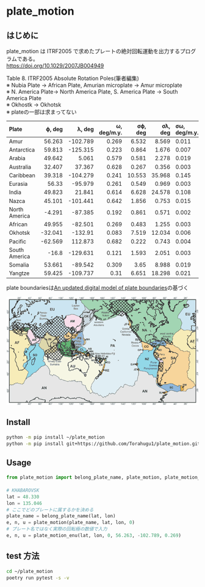 # plate_motion

## はじめに

plate_motion は ITRF2005 で求めたプレートの絶対回転運動を出力するプログラムである。  
<https://doi.org/10.1029/2007JB004949>

Table 8. ITRF2005 Absolute Rotation Poles(筆者編集)  
※ Nubia Plate -> African Plate,  Amurian microplate -> Amur microplate  
※ N. America Plate-> North America Plate, S. America Plate -> South America Plate  
※ Okhostk -> Okhotsk  
※ plateの一部は求まってない

| Plate         |  ϕ, deg |   λ, deg | ω, deg/m.y. | σϕ, deg | σλ, deg | σω, deg/m.y. |
| :------------ | ------: | -------: | ----------: | ------: | ------: | :----------- |
| Amur          |  56.263 | -102.789 |       0.269 |   6.532 |   8.569 | 0.011        |
| Antarctica    |  59.813 | -125.315 |       0.223 |   0.864 |   1.676 | 0.007        |
| Arabia        |  49.642 |    5.061 |       0.579 |   0.581 |   2.278 | 0.019        |
| Australia     |  32.407 |   37.367 |       0.628 |   0.267 |   0.356 | 0.003        |
| Caribbean     |  39.318 | -104.279 |       0.241 |  10.553 |  35.968 | 0.145        |
| Eurasia       |   56.33 |  -95.979 |       0.261 |   0.549 |   0.969 | 0.003        |
| India         |  49.823 |   21.841 |       0.614 |   6.628 |  24.578 | 0.108        |
| Nazca         |  45.101 | -101.441 |       0.642 |   1.856 |   0.753 | 0.015        |
| North America |  -4.291 |  -87.385 |       0.192 |   0.861 |   0.571 | 0.002        |
| African       |  49.955 |  -82.501 |       0.269 |   0.483 |   1.255 | 0.003        |
| Okhotsk       | -32.041 |  -132.91 |       0.083 |   7.519 |  12.034 | 0.006        |
| Pacific       | -62.569 |  112.873 |       0.682 |   0.222 |   0.743 | 0.004        |
| South America |   -16.8 | -129.631 |       0.121 |   1.593 |   2.051 | 0.003        |
| Somalia       |  53.661 |  -89.542 |       0.309 |    3.65 |   8.988 | 0.019        |
| Yangtze       |  59.425 | -109.737 |        0.31 |   6.651 |  18.298 | 0.021        |

plate boundariesは[An updated digital model of plate boundaries](https://doi.org/10.1029/2001GC000252)の基づく

![plate boundaries](./pic/model_of_plate_boundaries.png)

## Install

```bash
python -m pip install ~/plate_motion
python -m pip install git+https://github.com/Torahugu1/plate_motion.git
```

## Usage

```python
from plate_motion import belong_plate_name, plate_motion, plate_motion_enu

# KHABAROVSK
lat = 48.330
lon = 135.046
# ここでどのプレートに属するかを決める
plate_name = belong_plate_name(lat, lon)
e, n, u = plate_motion(plate_name, lat, lon, 0)
# プレート名ではなく実際の回転極の数値で入力
e, n, u = plate_motion_enu(lat, lon, 0, 56.263, -102.789, 0.269)
```

## test 方法

```bash
cd ~/plate_motion
poetry run pytest -s -v
```
